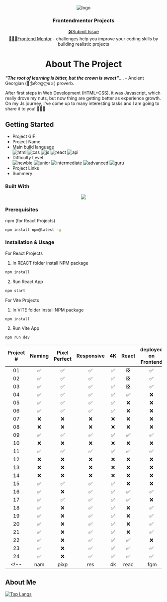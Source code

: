 <a name="readme-top"></a>

<div align="center">
 <img src="https://user-images.githubusercontent.com/79293287/230691890-17dd73a3-5dc6-4b12-9c63-e598e254f73d.png" alt="logo"><br/>
<h3 align="center">Frontendmentor Projects</h3>

  <div align="center">
<a href="https://github.com/tsotneforester/Bitcamp/issues">🛠Submit Issue</a>
    <br>
    <a href="https://www.frontendmentor.io">👩🏻‍💻Frontend Mentor</a> 
    - challenges help you improve your coding skills by building realistic projects
  </div>
</div>


<h1 align="center"> About The Project </h1>

_**"The root of learning is bitter, but the crown is sweet"**_.... - Ancient Georgian (:bow_and_arrow:ქართული:crossed_swords:) proverb.

After first steps in Web Development (HTML+CSS), it was Javascript, which really drove my nuts, but now thing are getting better as experience growth. On my Js journey, I've come up to many interesting tasks and I am going to share it to you! :partying_face::partying_face::partying_face:

## Getting Started

- Project GIF
- Project Name
- Main build language  
  ![html](https://img.shields.io/badge/-HTML-6abecd "image")
  ![css](https://img.shields.io/badge/-CSS-3e54a3 "image")
  ![js](https://img.shields.io/badge/-JS-cf6390 "image")
  ![react](https://img.shields.io/badge/-React-f4cf0c "image")
  ![api](https://img.shields.io/badge/-API-aad742 "image")
- Difficulty Level  
  ![newbie](https://img.shields.io/badge/%201%20-newbie-white?labelColor=6abecd "image")
  ![junior](https://img.shields.io/badge/%202%20-junior-white?labelColor=aad742 "image")
  ![intermediate](https://img.shields.io/badge/%203%20-intermediate-white?labelColor=f1b604 "image")
  ![advanced](https://img.shields.io/badge/%204%20-advanced-white?labelColor=bf4605 "image")
  ![guru](https://img.shields.io/badge/%205%20-guru-white?labelColor=ed2c49 "image")
- Project Links
- Summery

<!-- <div align="center">
 <img src="https://github-production-user-asset-6210df.s3.amazonaws.com/79293287/270189088-af0d9f08-c748-4f14-914e-abf8f8829a5c.png" />
 <img src="https://github-production-user-asset-6210df.s3.amazonaws.com/79293287/270189138-8bf9d8ff-689e-455e-adac-f7a4eda3bd68.png" />
</div> -->

### Built With

<p align="center">
  <a href="https://skillicons.dev">
    <img src="https://skills.thijs.gg/icons?i=js,html,css,sass,styledcomponents,react,codepen,figma,git,ps,vscode" />
  </a>
</p>

### Prerequisites

npm (for React Projects)

```sh
npm install npm@latest -g
```

### Installation & Usage

For React Projects
  1. In REACT folder install NPM package
  ```sh
  npm install
  ```
  2. Run React App
  ```sh
  npm start
  ```

For Vite Projects
  1. In VITE folder install NPM package
  ```sh
  npm install
  ```
  2. Run Vite App
  ```sh
  npm run dev
  ```

| Project # | Naming | Pixel Perfect | Responsive  | 4K | React |  deployed on Frontend |
| :-------: | :----: | :-----------: | :--------: | :-: |  :--: | :---------: |
| 01 | ✅ | ✅ | ✅ | ✅ | ❎ | ✅ |
| 02 | ✅ | ✅ | ✅ | ✅ | ❎ | ✅ |
| 03 | ✅ | ✅ | ✅ | ✅ | ❎ | ✅ |
| 04 | ✅ | ✅ | ✅ | ✅ | ✅ | ❌ |
| 05 | ✅ | ✅ | ✅ | ✅ | ❌ | ❌ |
| 06 | ✅ | ✅ | ✅ | ✅ | ❌ | ❌ |
| 07 | ❌ | ❌ | ❌ | ❌ | ❌ | ❌ |
| 08 | ❌ | ❌ | ❌ | ❌ | ❌ | ❌ |
| 09 | ✅ | ✅ | ✅ | ✅ | ✅ | ✅ |
| 10 | ❌ | ❌ | ❌ | ❌ | ❌ | ❌ |
| 11 | ✅ | ✅ | ✅ | ✅ | ✅ | ✅ |
| 12 | ❌ | ❌ | ❌ | ❌ | ❌ | ❌ |
| 13 | ❌ | ❌ | ❌ | ❌ | ❌ | ❌ |
| 14 | ❌ | ❌ | ❌ | ❌ | ❌ | ❌ |
| 15 | ✅ | ✅ | ✅ | ✅ | ❌ | ❌ |
| 16 | ✅ | ❌ | ✅ | ✅ | ✅ | ✅ |
| 17 | ✅ | ✅ | ✅ | ✅ | ✅ | ❌ |
| 18 | ✅ | ❌ | ✅ | ✅ | ❌ | ✅ |
| 19 | ✅ | ❌ | ✅ | ✅ | ❌ | ✅ |
| 20 | ✅ | ❌ | ✅ | ✅ | ❌ | ✅ |
| 21 | ✅ | ❌ | ✅ | ✅ | ❌ | ✅ |
| 22 | ✅ | ❌ | ✅ | ✅ | ✅ | ❌ |
| 23 | ✅ | ❌ | ✅ | ✅ | ✅ | ✅ |
| 24 | ✅ | ❌ | ✅ | ✅ | ✅ | ✅ |
<!-- | nam |pixp| res| 4k  |reac |.fgm|on frontend


## About Me

[![Top Langs](http://github-profile-summary-cards.vercel.app/api/cards/profile-details?username=tsotneforester&theme=github_dark)](https://github.com/anuraghazra/github-readme-stats)
